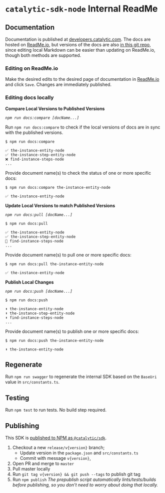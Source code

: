 # `catalytic-sdk-node` Internal ReadMe

## Documentation

Documentation is published at [developers.catalytic.com](https://developers.catalytic.com/docs/catalytic-sdk-node). The docs are hosted on [ReadMe.io](https://dash.readme.io/project/catalytic-developer/v1.0/docs/catalytic-sdk-node), but versions of the docs are also [in this git repo](https://github.com/catalyticlabs/catalytic-sdk-node/tree/master/docs), since editing local Markdown can be easier than updating on ReadMe.io, though both methods are supported.

### Editing on ReadMe.io

Make the desired edits to the desired page of documentation in [ReadMe.io](https://dash.readme.io/project/catalytic-developer/v1.0/docs/catalytic-sdk-node) and click `Save`. Changes are immediately published.

### Editing docs locally

**Compare Local Versions to Published Versions**

_`npm run docs:compare [docName...]`_

Run `npm run docs:compare` to check if the local versions of docs are in sync with the published versions.

```
$ npm run docs:compare

✅ the-instance-entity-node
✅ the-instance-step-entity-node
❌ find-instance-steps-node
...
```

Provide document name(s) to check the status of one or more specific docs:

```
$ npm run docs:compare the-instance-entity-node

✅ the-instance-entity-node
```

**Update Local Versions to match Published Versions**

_`npm run docs:pull [docName...]`_

```
$ npm run docs:pull

✅ the-instance-entity-node
✅ the-instance-step-entity-node
🔄 find-instance-steps-node
...
```

Provide document name(s) to pull one or more specific docs:

```
$ npm run docs:pull the-instance-entity-node

✅ the-instance-entity-node
```

**Publish Local Changes**

_`npm run docs:push [docName...]`_

```
$ npm run docs:push

⬆️ the-instance-entity-node
⬆️ the-instance-step-entity-node
⬆️ find-instance-steps-node
...
```

Provide document name(s) to publish one or more specific docs:

```
$ npm run docs:push the-instance-entity-node

⬆️ the-instance-entity-node
```

## Regenerate

Run `npm run swagger` to regenerate the internal SDK based on the `BaseUri` value in `src/constants.ts`.

## Testing

Run `npm test` to run tests. No build step required.

## Publishing

This SDK is [published to NPM as `@catalytic/sdk`](https://www.npmjs.com/package/@catalytic/sdk).

1. Checkout a new `release/v{version}` branch;
    - Update version in the `package.json` and `src/constants.ts`
    - Commit with message `v{version}`,
2. Open PR and merge to `master`
3. Pull master locally
4. Run `git tag v{version} && git push --tags` to publish git tag
5. Run `npm publish` _The prepublish script automatically lints/tests/builds before publishing, so you don’t need to worry about doing that locally._

